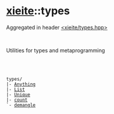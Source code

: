 # [xieite](./xieite.md)::types
Aggregated in header [<xieite/types.hpp>](../include/xieite/types.hpp)

<br/>

Utilities for types and metaprogramming

<br/><br/>

<pre><code>types/
|- <a href="./types/Anything.md">Anything</a>
|- <a href="./types/List.md">List</a>
|- <a href="./types/Unique.md">Unique</a>
|- <a href="./types/count.md">count</a>
`- <a href="./types/demangle.md">demangle</a>
</code></pre>
